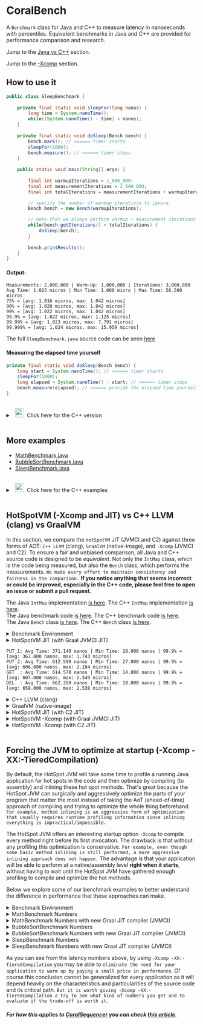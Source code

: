 # CoralBench
A <code>Benchmark</code> class for Java and C++ to measure latency in nanoseconds with percentiles. Equivalent benchmarks in Java and C++ are provided for performance comparison and research.

Jump to the [Java vs C++](https://github.com/coralblocks/CoralBench?tab=readme-ov-file#hotspotvm--xcomp-and-jit-vs-c-llvm-clang-vs-graalvm) section.

Jump to the [-Xcomp](https://github.com/coralblocks/CoralBench?tab=readme-ov-file#forcing-the-jvm-to-optimize-at-startup--xcomp--xx-tieredcompilation) section.

## How to use it
```Java
public class SleepBenchmark {
    
    private final static void sleepFor(long nanos) {
        long time = System.nanoTime();
        while((System.nanoTime() - time) < nanos);
    }
    
    private final static void doSleep(Bench bench) {
        bench.mark(); // <===== timer starts
        sleepFor(1000);
        bench.measure(); // <===== timer stops
    }
    
    public static void main(String[] args) {
        
        final int warmupIterations = 1_000_000;
        final int measurementIterations = 2_000_000;
        final int totalIterations = measurementIterations + warmupIterations;

        // specify the number of warmup iterations to ignore
        Bench bench = new Bench(warmupIterations);

        // note that we always perform warmup + measurement iterations
        while(bench.getIterations() < totalIterations) {
            doSleep(bench);
        }
        
        bench.printResults();
    }
}
```
#### Output:
```Plain
Measurements: 2,000,000 | Warm-Up: 1,000,000 | Iterations: 3,000,000
Avg Time: 1.025 micros | Min Time: 1.000 micro | Max Time: 56.500 micros
75% = [avg: 1.016 micros, max: 1.042 micros]
90% = [avg: 1.020 micros, max: 1.042 micros]
99% = [avg: 1.022 micros, max: 1.042 micros]
99.9% = [avg: 1.022 micros, max: 1.125 micros]
99.99% = [avg: 1.023 micros, max: 7.791 micros]
99.999% = [avg: 1.024 micros, max: 15.959 micros]
```
The full <code>SleepBenchmark.java</code> source code can be seen [here](src/main/java/com/coralblocks/coralbench/example/SleepBenchmark.java)

#### Measuring the elapsed time yourself
```Java
private final static void doSleep(Bench bench) {
    long start = System.nanoTime(); // <===== timer starts
    sleepFor(1000);
    long elapsed = System.nanoTime() - start; // <===== timer stops
    bench.measure(elapsed); // <===== provide the elapsed time yourself
}
```
<br/>
<details>
  <summary>&nbsp;&nbsp;<img src="https://cdn3.emoji.gg/emojis/8241-c-plus-plus.png" width="24px" height="24px" alt="c_plus_plus"/>&nbsp;&nbsp;Click here for the C++ version </summary>

&nbsp;<br/>
```Cpp
void sleepFor(long nanos) {
    auto start = std::chrono::high_resolution_clock::now();
    while (true) {
        auto now = std::chrono::high_resolution_clock::now();
        auto elapsed = std::chrono::duration_cast<std::chrono::nanoseconds>(now - start).count();
        if (elapsed >= nanos) {
            break;
        }
    }
}

void doSleep(Bench* bench) {
    bench->mark(); // <===== timer starts
    sleepFor(1000);
    bench->measure(); // <===== timer stops
}

int main() {
    const int warmupIterations = 1'000'000;
    const int measurementIterations = 2'000'000;
    const int totalIterations = measurementIterations + warmupIterations;

    // Specify the number of warmup iterations to ignore
    Bench* bench = new Bench(warmupIterations);

    // Perform warmup + measurement iterations
    while (bench->getIterations() < totalIterations) {
        doSleep(bench);
    }

    bench->printResults();

    delete bench;

    return 0;
}
```

#### Measuring the elapsed time yourself
```Cpp
void doSleep(Bench* bench) {
    auto start = std::chrono::high_resolution_clock::now(); // <===== timer starts
    sleepFor(1000);
    auto end = std::chrono::high_resolution_clock::now();   // <===== timer stops
    long elapsed = std::chrono::duration_cast<std::chrono::nanoseconds>(end - start).count();
    bench->measure(elapsed); // <===== provide the elapsed time yourself
}
```

The full <code>sleep_benchmark.cpp</code> source code can be seen [here](src/main/c/sleep_benchmark.cpp)

</details>

<br/>

## More examples
- [MathBenchmark.java](src/main/java/com/coralblocks/coralbench/example/MathBenchmark.java)
- [BubbleSortBenchmark.java](src/main/java/com/coralblocks/coralbench/example/BubbleSortBenchmark.java)
- [SleepBenchmark.java](src/main/java/com/coralblocks/coralbench/example/SleepBenchmark.java)

<br/>
<details>
  <summary>&nbsp;&nbsp;<img src="https://cdn3.emoji.gg/emojis/8241-c-plus-plus.png" width="24px" height="24px" alt="c_plus_plus"/>&nbsp;&nbsp;Click here for the C++ examples </summary>
    
- [math_benchmark.cpp](src/main/c/math_benchmark.cpp)
- [bubble_sort_benchmark.cpp](src/main/c/bubble_sort_benchmark.cpp)
- [sleep_benchmark.cpp](src/main/c/sleep_benchmark.cpp)
    
</details>
<br/>

## HotSpotVM (-Xcomp and JIT) vs C++ LLVM (clang) vs GraalVM

In this section, we compare the `HotSpotVM` JIT (JVMCI and C2) against three forms of AOT: `C++ LLVM` (clang), `GraalVM` (native-image), and `-Xcomp` (JVMCI and C2). To ensure a fair and unbiased comparison, all Java and C++ source code is designed to be _equivalent_. Not only the `IntMap` class, which is the code being measured, but also the `Bench` class, which performs the measurements. `We made every effort to maintain consistency and fairness in the comparison.` **If you notice anything that seems incorrect or could be improved, especially in the C++ code, please feel free to open an issue or submit a pull request.**

The Java `IntMap` implementation [is here](src/main/java/com/coralblocks/coralbench/example/IntMap.java). The C++ `IntMap` implementation [is here](src/main/c/int_map.hpp).<br/>
The Java benchmark code [is here](src/main/java/com/coralblocks/coralbench/example/IntMapBenchmark.java). The C++ benchmark code [is here](src/main/c/int_map_benchmark.cpp).<br/>
The Java `Bench` class [is here](src/main/java/com/coralblocks/coralbench/Bench.java). The C++ `Bench` class [is here](src/main/c/bench.cpp).<br/>

<details>
  <summary> Benchmark Environment </summary>

<br/>

```
$ uname -a
Linux hivelocity 4.15.0-20-generic #21-Ubuntu SMP Tue Apr 24 06:16:15 UTC 2018 x86_64 x86_64 x86_64 GNU/Linux

$ cat /etc/issue | head -n 1
Ubuntu 18.04.6 LTS \n \l

$ cat /proc/cpuinfo | grep "model name" | head -n 1 | awk -F ": " '{print $NF}'
Intel(R) Xeon(R) E-2288G CPU @ 3.70GHz

$ arch
x86_64

$ clang++ --version
Ubuntu clang version 18.1.0 (++20240220094926+390dcd4cbbf5-1~exp1~20240220214944.50)
Target: x86_64-pc-linux-gnu
Thread model: posix
InstalledDir: /usr/bin

$ java -version
java version "23.0.1" 2024-10-15
Java(TM) SE Runtime Environment Oracle GraalVM 23.0.1+11.1 (build 23.0.1+11-jvmci-b01)
Java HotSpot(TM) 64-Bit Server VM Oracle GraalVM 23.0.1+11.1 (build 23.0.1+11-jvmci-b01, mixed mode, sharing)

$ native-image --version
native-image 23.0.1 2024-10-15
GraalVM Runtime Environment Oracle GraalVM 23.0.1+11.1 (build 23.0.1+11-jvmci-b01)
Substrate VM Oracle GraalVM 23.0.1+11.1 (build 23.0.1+11, serial gc, compressed references)
```
</details>

<details>
  <summary> HotSpotVM JIT (with Graal JVMCI JIT)</summary>

<br/>

```
$ java -XX:+AlwaysPreTouch -Xms4g -Xmx4g -XX:NewSize=512m -XX:MaxNewSize=1024m \
       -cp target/classes:target/coralbench-all.jar \
       com.coralblocks.coralbench.example.IntMapBenchmark 0 2000000 20000

Arguments: warmup=0 measurements=2000000 mapCapacity=20000

Benchmarking put on empty map... (1) => creating new Entry objects
Measurements: 2,000,000 | Warm-Up: 0 | Iterations: 2,000,000
Avg Time: 371.140 nanos | Min Time: 28.000 nanos | Max Time: 35.143 micros
75% = [avg: 189.000 nanos, max: 611.000 nanos]
90% = [avg: 283.000 nanos, max: 917.000 nanos]
99% = [avg: 356.000 nanos, max: 1.400 micros]
99.9% = [avg: 367.000 nanos, max: 1.743 micros]
99.99% = [avg: 369.000 nanos, max: 14.847 micros]
99.999% = [avg: 370.000 nanos, max: 18.452 micros]

Benchmarking put after clear()... (2) => hitting the pool of Entry objects
Measurements: 2,000,000 | Warm-Up: 0 | Iterations: 2,000,000
Avg Time: 612.590 nanos | Min Time: 27.000 nanos | Max Time: 25.693 micros
75% = [avg: 427.000 nanos, max: 908.000 nanos]
90% = [avg: 525.000 nanos, max: 1.146 micros]
99% = [avg: 596.000 nanos, max: 1.622 micros]
99.9% = [avg: 606.000 nanos, max: 2.184 micros]
99.99% = [avg: 610.000 nanos, max: 16.229 micros]
99.999% = [avg: 612.000 nanos, max: 18.765 micros]

Benchmarking get...
Measurements: 2,000,000 | Warm-Up: 0 | Iterations: 2,000,000
Avg Time: 614.570 nanos | Min Time: 14.000 nanos | Max Time: 47.144 micros
75% = [avg: 426.000 nanos, max: 905.000 nanos]
90% = [avg: 524.000 nanos, max: 1.142 micros]
99% = [avg: 595.000 nanos, max: 1.670 micros]
99.9% = [avg: 607.000 nanos, max: 2.549 micros]
99.99% = [avg: 612.000 nanos, max: 16.254 micros]
99.999% = [avg: 614.000 nanos, max: 19.005 micros]

Benchmarking remove...
Measurements: 2,000,000 | Warm-Up: 0 | Iterations: 2,000,000
Avg Time: 662.350 nanos | Min Time: 18.000 nanos | Max Time: 65.518 micros
75% = [avg: 460.000 nanos, max: 982.000 nanos]
90% = [avg: 567.000 nanos, max: 1.254 micros]
99% = [avg: 646.000 nanos, max: 1.808 micros]
99.9% = [avg: 658.000 nanos, max: 2.538 micros]
99.99% = [avg: 660.000 nanos, max: 6.448 micros]
99.999% = [avg: 662.000 nanos, max: 23.845 micros]
```
</details>

```
PUT_1: Avg Time: 371.140 nanos | Min Time: 28.000 nanos | 99.9% = [avg: 367.000 nanos, max: 1.743 micros]
PUT_2: Avg Time: 612.590 nanos | Min Time: 27.000 nanos | 99.9% = [avg: 606.000 nanos, max: 2.184 micros]
GET  : Avg Time: 614.570 nanos | Min Time: 14.000 nanos | 99.9% = [avg: 607.000 nanos, max: 2.549 micros]
DEL  : Avg Time: 662.350 nanos | Min Time: 18.000 nanos | 99.9% = [avg: 658.000 nanos, max: 2.538 micros]
```

<details>
  <summary> C++ LLVM (clang) </summary>

<br/>

```
$ clang++ -Ofast -march=native -flto -std=c++17 -I./src/main/c -c ./src/main/c/int_map.cpp -o ./target/cpp/int_map.o
$ clang++ -Ofast -march=native -flto -std=c++17 -I./src/main/c -c ./src/main/c/bench.cpp -o ./target/cpp/bench.o
$ clang++ -Ofast -march=native -flto -std=c++17 -I./src/main/c -c ./src/main/c/int_map_benchmark.cpp -o ./target/cpp/int_map_benchmark.o
$ clang++ -Ofast -march=native -flto -std=c++17 -o ./target/cpp/int_map_benchmark ./target/cpp/int_map.o ./target/cpp/bench.o ./target/cpp/int_map_benchmark.o

$ ./target/cpp/int_map_benchmark 0 10000000 5000000

Arguments: warmup=0 measurements=2000000 mapCapacity=20000

Benchmarking put on empty map... (1) => creating new Entry objects
Measurements: 2,000,000 | Warm-Up: 0 | Iterations: 2,000,000
Avg Time: 725.830 nanos | Min Time: 30.000 nanos | Max Time: 32.898 micros
75% = [avg: 213.945 nanos, max: 827.000 nanos]
90% = [avg: 462.161 nanos, max: 2.558 micros]
99% = [avg: 692.651 nanos, max: 3.568 micros]
99.9% = [avg: 720.035 nanos, max: 4.097 micros]
99.99% = [avg: 723.810 nanos, max: 16.642 micros]
99.999% = [avg: 725.549 nanos, max: 27.622 micros]

Benchmarking put after clear()... (2) => hitting the pool of Entry objects
Measurements: 2,000,000 | Warm-Up: 0 | Iterations: 2,000,000
Avg Time: 856.870 nanos | Min Time: 18.000 nanos | Max Time: 34.051 micros
75% = [avg: 621.592 nanos, max: 1.270 micros]
90% = [avg: 751.984 nanos, max: 1.542 micros]
99% = [avg: 836.167 nanos, max: 1.964 micros]
99.9% = [avg: 848.394 nanos, max: 2.933 micros]
99.99% = [avg: 855.174 nanos, max: 16.988 micros]
99.999% = [avg: 856.656 nanos, max: 19.138 micros]

Benchmarking get...
Measurements: 2,000,000 | Warm-Up: 0 | Iterations: 2,000,000
Avg Time: 873.800 nanos | Min Time: 18.000 nanos | Max Time: 30.037 micros
75% = [avg: 636.786 nanos, max: 1.294 micros]
90% = [avg: 768.257 nanos, max: 1.560 micros]
99% = [avg: 852.247 nanos, max: 1.987 micros]
99.9% = [avg: 864.806 nanos, max: 3.010 micros]
99.99% = [avg: 872.055 nanos, max: 17.053 micros]
99.999% = [avg: 873.564 nanos, max: 20.451 micros]

Benchmarking remove...
Measurements: 2,000,000 | Warm-Up: 0 | Iterations: 2,000,000
Avg Time: 874.940 nanos | Min Time: 19.000 nanos | Max Time: 29.175 micros
75% = [avg: 643.087 nanos, max: 1.304 micros]
90% = [avg: 775.314 nanos, max: 1.569 micros]
99% = [avg: 858.983 nanos, max: 1.979 micros]
99.9% = [avg: 871.128 nanos, max: 2.810 micros]
99.99% = [avg: 873.556 nanos, max: 5.865 micros]
99.999% = [avg: 874.707 nanos, max: 21.086 micros]
```
</details>

<details>
  <summary> GraalVM (native-image) </summary>

<br/>

```
$ native-image --gc=G1 -R:+AlwaysPreTouch -R:InitialHeapSize=4g -R:MaxHeapSize=4g \
               -R:InitialHeapSize=512m -R:MaxHeapSize=1024m -march=native \
               -cp target/coralbench-all.jar com.coralblocks.coralbench.example.IntMapBenchmark \
               -o target/graal/IntMapBenchmark --no-fallback -O3 --initialize-at-build-time

$ ./target/graal/IntMapBenchmark 0 10000000 5000000

Arguments: warmup=0 measurements=2000000 mapCapacity=20000

Benchmarking put on empty map... (1) => creating new Entry objects
Measurements: 2,000,000 | Warm-Up: 0 | Iterations: 2,000,000
Avg Time: 190.000 nanos | Min Time: 21.000 nanos | Max Time: 9.728 millis
75% = [avg: 121.000 nanos, max: 267.000 nanos]
90% = [avg: 152.000 nanos, max: 368.000 nanos]
99% = [avg: 179.000 nanos, max: 610.000 nanos]
99.9% = [avg: 183.000 nanos, max: 814.000 nanos]
99.99% = [avg: 184.000 nanos, max: 1.098 micros]
99.999% = [avg: 184.000 nanos, max: 15.573 micros]

Benchmarking put after clear()... (2) => hitting the pool of Entry objects
Measurements: 2,000,000 | Warm-Up: 0 | Iterations: 2,000,000
Avg Time: 658.830 nanos | Min Time: 23.000 nanos | Max Time: 20.209 micros
75% = [avg: 390.000 nanos, max: 1.027 micros]
90% = [avg: 529.000 nanos, max: 1.485 micros]
99% = [avg: 640.000 nanos, max: 2.201 micros]
99.9% = [avg: 656.000 nanos, max: 2.762 micros]
99.99% = [avg: 658.000 nanos, max: 4.202 micros]
99.999% = [avg: 658.000 nanos, max: 6.371 micros]

Benchmarking get...
Measurements: 2,000,000 | Warm-Up: 0 | Iterations: 2,000,000
Avg Time: 398.720 nanos | Min Time: 21.000 nanos | Max Time: 18.758 micros
75% = [avg: 198.000 nanos, max: 558.000 nanos]
90% = [avg: 291.000 nanos, max: 1.011 micros]
99% = [avg: 382.000 nanos, max: 1.751 micros]
99.9% = [avg: 396.000 nanos, max: 2.124 micros]
99.99% = [avg: 398.000 nanos, max: 2.690 micros]
99.999% = [avg: 398.000 nanos, max: 15.835 micros]

Benchmarking remove...
Measurements: 2,000,000 | Warm-Up: 0 | Iterations: 2,000,000
Avg Time: 323.300 nanos | Min Time: 27.000 nanos | Max Time: 18.084 micros
75% = [avg: 163.000 nanos, max: 423.000 nanos]
90% = [avg: 234.000 nanos, max: 802.000 nanos]
99% = [avg: 309.000 nanos, max: 1.489 micros]
99.9% = [avg: 321.000 nanos, max: 1.850 micros]
99.99% = [avg: 322.000 nanos, max: 2.330 micros]
99.999% = [avg: 323.000 nanos, max: 4.592 micros]
```
</details>

<details>
  <summary> HotSpotVM JIT (with C2 JIT)</summary>

<br/>

```
$ java -XX:-UseJVMCICompiler -XX:+AlwaysPreTouch -Xms4g -Xmx4g -XX:NewSize=512m -XX:MaxNewSize=1024m \
       -cp target/classes:target/coralbench-all.jar \
       com.coralblocks.coralbench.example.IntMapBenchmark 0 10000000 5000000

Arguments: warmup=0 measurements=2000000 mapCapacity=20000

Benchmarking put on empty map... (1) => creating new Entry objects
Measurements: 2,000,000 | Warm-Up: 0 | Iterations: 2,000,000
Avg Time: 341.770 nanos | Min Time: 29.000 nanos | Max Time: 36.715 micros
75% = [avg: 177.000 nanos, max: 532.000 nanos]
90% = [avg: 258.000 nanos, max: 835.000 nanos]
99% = [avg: 327.000 nanos, max: 1.335 micros]
99.9% = [avg: 338.000 nanos, max: 1.661 micros]
99.99% = [avg: 340.000 nanos, max: 14.384 micros]
99.999% = [avg: 341.000 nanos, max: 17.877 micros]

Benchmarking put after clear()... (2) => hitting the pool of Entry objects
Measurements: 2,000,000 | Warm-Up: 0 | Iterations: 2,000,000
Avg Time: 596.090 nanos | Min Time: 28.000 nanos | Max Time: 34.792 micros
75% = [avg: 415.000 nanos, max: 876.000 nanos]
90% = [avg: 509.000 nanos, max: 1.113 micros]
99% = [avg: 578.000 nanos, max: 1.596 micros]
99.9% = [avg: 589.000 nanos, max: 2.161 micros]
99.99% = [avg: 594.000 nanos, max: 16.180 micros]
99.999% = [avg: 595.000 nanos, max: 17.084 micros]

Benchmarking get...
Measurements: 2,000,000 | Warm-Up: 0 | Iterations: 2,000,000
Avg Time: 599.480 nanos | Min Time: 20.000 nanos | Max Time: 31.256 micros
75% = [avg: 418.000 nanos, max: 882.000 nanos]
90% = [avg: 512.000 nanos, max: 1.115 micros]
99% = [avg: 581.000 nanos, max: 1.602 micros]
99.9% = [avg: 592.000 nanos, max: 2.275 micros]
99.99% = [avg: 597.000 nanos, max: 16.152 micros]
99.999% = [avg: 599.000 nanos, max: 16.908 micros]

Benchmarking remove...
Measurements: 2,000,000 | Warm-Up: 0 | Iterations: 2,000,000
Avg Time: 826.480 nanos | Min Time: 23.000 nanos | Max Time: 65.205 micros
75% = [avg: 516.000 nanos, max: 1.267 micros]
90% = [avg: 675.000 nanos, max: 1.705 micros]
99% = [avg: 797.000 nanos, max: 2.756 micros]
99.9% = [avg: 817.000 nanos, max: 3.420 micros]
99.99% = [avg: 824.000 nanos, max: 16.860 micros]
99.999% = [avg: 826.000 nanos, max: 18.824 micros]
```
</details>

<details>
  <summary> HotSpotVM -Xcomp (with Graal JVMCI JIT)</summary>

<br/>

```
$ java -Xcomp -XX:-TieredCompilation \
       -XX:+AlwaysPreTouch -Xms4g -Xmx4g -XX:NewSize=512m -XX:MaxNewSize=1024m \
       -cp target/classes:target/coralbench-all.jar \
       com.coralblocks.coralbench.example.IntMapBenchmark 0 10000000 5000000

Arguments: warmup=0 measurements=2000000 mapCapacity=20000

Benchmarking put on empty map... (1) => creating new Entry objects
Measurements: 2,000,000 | Warm-Up: 0 | Iterations: 2,000,000
Avg Time: 351.450 nanos | Min Time: 25.000 nanos | Max Time: 3.904 millis
75% = [avg: 180.000 nanos, max: 539.000 nanos]
90% = [avg: 263.000 nanos, max: 859.000 nanos]
99% = [avg: 334.000 nanos, max: 1.358 micros]
99.9% = [avg: 345.000 nanos, max: 1.680 micros]
99.99% = [avg: 347.000 nanos, max: 14.904 micros]
99.999% = [avg: 348.000 nanos, max: 16.979 micros]

Benchmarking put after clear()... (2) => hitting the pool of Entry objects
Measurements: 2,000,000 | Warm-Up: 0 | Iterations: 2,000,000
Avg Time: 622.520 nanos | Min Time: 26.000 nanos | Max Time: 26.968 micros
75% = [avg: 442.000 nanos, max: 927.000 nanos]
90% = [avg: 540.000 nanos, max: 1.160 micros]
99% = [avg: 610.000 nanos, max: 1.587 micros]
99.9% = [avg: 620.000 nanos, max: 1.991 micros]
99.99% = [avg: 621.000 nanos, max: 4.363 micros]
99.999% = [avg: 622.000 nanos, max: 24.722 micros]

Benchmarking get...
Measurements: 2,000,000 | Warm-Up: 0 | Iterations: 2,000,000
Avg Time: 628.130 nanos | Min Time: 22.000 nanos | Max Time: 1.479 millis
75% = [avg: 441.000 nanos, max: 930.000 nanos]
90% = [avg: 540.000 nanos, max: 1.165 micros]
99% = [avg: 612.000 nanos, max: 1.683 micros]
99.9% = [avg: 623.000 nanos, max: 2.418 micros]
99.99% = [avg: 626.000 nanos, max: 5.492 micros]
99.999% = [avg: 627.000 nanos, max: 23.719 micros]

Benchmarking remove...
Measurements: 2,000,000 | Warm-Up: 0 | Iterations: 2,000,000
Avg Time: 886.830 nanos | Min Time: 24.000 nanos | Max Time: 5.870 millis
75% = [avg: 561.000 nanos, max: 1.351 micros]
90% = [avg: 726.000 nanos, max: 1.805 micros]
99% = [avg: 853.000 nanos, max: 2.804 micros]
99.9% = [avg: 874.000 nanos, max: 3.912 micros]
99.99% = [avg: 882.000 nanos, max: 17.076 micros]
99.999% = [avg: 883.000 nanos, max: 19.558 micros]
```
</details>

<details>
  <summary> HotSpotVM -Xcomp (with C2 JIT)</summary>

<br/>

```
$ java -XX:-UseJVMCICompiler -Xcomp -XX:-TieredCompilation \
       -XX:+AlwaysPreTouch -Xms4g -Xmx4g -XX:NewSize=512m -XX:MaxNewSize=1024m \
       -cp target/classes:target/coralbench-all.jar \
       com.coralblocks.coralbench.example.IntMapBenchmark 0 10000000 5000000

Arguments: warmup=0 measurements=2000000 mapCapacity=20000

Benchmarking put on empty map... (1) => creating new Entry objects
Measurements: 2,000,000 | Warm-Up: 0 | Iterations: 2,000,000
Avg Time: 351.310 nanos | Min Time: 26.000 nanos | Max Time: 4.111 millis
75% = [avg: 176.000 nanos, max: 536.000 nanos]
90% = [avg: 261.000 nanos, max: 872.000 nanos]
99% = [avg: 334.000 nanos, max: 1.395 micros]
99.9% = [avg: 345.000 nanos, max: 1.728 micros]
99.99% = [avg: 346.000 nanos, max: 14.244 micros]
99.999% = [avg: 348.000 nanos, max: 16.885 micros]

Benchmarking put after clear()... (2) => hitting the pool of Entry objects
Measurements: 2,000,000 | Warm-Up: 0 | Iterations: 2,000,000
Avg Time: 642.030 nanos | Min Time: 25.000 nanos | Max Time: 34.457 micros
75% = [avg: 449.000 nanos, max: 954.000 nanos]
90% = [avg: 552.000 nanos, max: 1.208 micros]
99% = [avg: 627.000 nanos, max: 1.722 micros]
99.9% = [avg: 638.000 nanos, max: 2.199 micros]
99.99% = [avg: 640.000 nanos, max: 5.793 micros]
99.999% = [avg: 641.000 nanos, max: 18.050 micros]

Benchmarking get...
Measurements: 2,000,000 | Warm-Up: 0 | Iterations: 2,000,000
Avg Time: 628.040 nanos | Min Time: 22.000 nanos | Max Time: 739.780 micros
75% = [avg: 447.000 nanos, max: 936.000 nanos]
90% = [avg: 546.000 nanos, max: 1.158 micros]
99% = [avg: 614.000 nanos, max: 1.588 micros]
99.9% = [avg: 624.000 nanos, max: 2.043 micros]
99.99% = [avg: 626.000 nanos, max: 6.296 micros]
99.999% = [avg: 627.000 nanos, max: 16.825 micros]

Benchmarking remove...
Measurements: 2,000,000 | Warm-Up: 0 | Iterations: 2,000,000
Avg Time: 859.440 nanos | Min Time: 25.000 nanos | Max Time: 3.341 millis
75% = [avg: 555.000 nanos, max: 1.331 micros]
90% = [avg: 716.000 nanos, max: 1.749 micros]
99% = [avg: 835.000 nanos, max: 2.614 micros]
99.9% = [avg: 853.000 nanos, max: 3.249 micros]
99.99% = [avg: 856.000 nanos, max: 14.535 micros]
99.999% = [avg: 857.000 nanos, max: 19.239 micros]
```
</details>
<br/>

## Forcing the JVM to optimize at startup (-Xcomp -XX:-TieredCompilation)

By default, the HotSpot JVM will take some time to profile a running Java application for hot spots in the code and then optimize by compiling (to assembly) and inlining these hot spot methods. That's great because the HotSpot JVM can surgically and aggressively optimize the parts of your program that matter the most instead of taking the AoT (ahead-of-time) approach of compiling and trying to optimize the whole thing beforehand. `For example, method inlining is an aggressive form of optimization that usually requires runtime profiling information since inlining everything is impractical/impossible.`

The HotSpot JVM offers an interesting startup option `-Xcomp` to compile every method right before its first invocation. The drawback is that without any profiling this optimization is conservative. `For example, even though some basic method inlining is still performed, a more aggressive inlining approach does not happen.` The advantage is that your application will be able to perform at a native/assembly level <strong>right when it starts</strong>, without having to wait until the HotSpot JVM have gathered enough profiling to compile and optimize the hot methods.

Below we explore some of our benchmark examples to better understand the difference in performance that these approaches can make.

<details>
  <summary>Benchmark Environment</summary>

<br/>
    
```
$ uname -a
Linux hivelocity 4.15.0-20-generic #21-Ubuntu SMP Tue Apr 24 06:16:15 UTC 2018 x86_64 x86_64 x86_64 GNU/Linux

$ cat /etc/issue | head -n 1
Ubuntu 18.04.6 LTS \n \l

$ cat /proc/cpuinfo | grep "model name" | head -n 1 | awk -F ": " '{print $NF}'
Intel(R) Xeon(R) E-2288G CPU @ 3.70GHz

$ arch
x86_64

$ java -version
java version "23.0.1" 2024-10-15
Java(TM) SE Runtime Environment (build 23.0.1+11-39)
Java HotSpot(TM) 64-Bit Server VM (build 23.0.1+11-39, mixed mode, sharing)
```
</details>

<details>
  <summary>MathBenchmark Numbers</summary>
    
#### Regular JIT <i>with</i> warm-up
```
$ java -cp target/coralbench-all.jar com.coralblocks.coralbench.example.MathBenchmark 1000000 1000
Value computed: -55054840000
Measurements: 1,000 | Warm-Up: 1,000,000 | Iterations: 1,001,000
Avg Time: 223.720 nanos | Min Time: 200.000 nanos | Max Time: 3.004 micros
75% = [avg: 207.000 nanos, max: 214.000 nanos]
90% = [avg: 209.000 nanos, max: 219.000 nanos]
99% = [avg: 218.000 nanos, max: 341.000 nanos]
99.9% = [avg: 220.000 nanos, max: 530.000 nanos]
99.99% = [avg: 223.000 nanos, max: 3.004 micros]
99.999% = [avg: 223.000 nanos, max: 3.004 micros]
```
#### Regular JIT <i>without</i> warm-up
```
$ java -cp target/coralbench-all.jar com.coralblocks.coralbench.example.MathBenchmark 5 1000
Value computed: -54580000
Measurements: 1,000 | Warm-Up: 5 | Iterations: 1,005
Avg Time: 4.341 micros | Min Time: 203.000 nanos | Max Time: 236.608 micros
75% = [avg: 211.000 nanos, max: 217.000 nanos]
90% = [avg: 212.000 nanos, max: 225.000 nanos]
99% = [avg: 2.993 micros, max: 78.217 micros]
99.9% = [avg: 4.108 micros, max: 193.372 micros]
99.99% = [avg: 4.341 micros, max: 236.608 micros]
99.999% = [avg: 4.341 micros, max: 236.608 micros]
```
#### -Xcomp -XX:-TieredCompilation <i>with</i> warm-up
```
$ java -Xcomp -XX:-TieredCompilation -cp target/coralbench-all.jar com.coralblocks.coralbench.example.MathBenchmark 1000000 1000
Value computed: -55054840000
Measurements: 1,000 | Warm-Up: 1,000,000 | Iterations: 1,001,000
Avg Time: 92.680 nanos | Min Time: 90.000 nanos | Max Time: 166.000 nanos
75% = [avg: 92.000 nanos, max: 93.000 nanos]
90% = [avg: 92.000 nanos, max: 93.000 nanos]
99% = [avg: 92.000 nanos, max: 96.000 nanos]
99.9% = [avg: 92.000 nanos, max: 152.000 nanos]
99.99% = [avg: 92.000 nanos, max: 166.000 nanos]
99.999% = [avg: 92.000 nanos, max: 166.000 nanos]
```
#### -Xcomp -XX:-TieredCompilation <i>without</i> warm-up
```
$ java -Xcomp -XX:-TieredCompilation -cp target/coralbench-all.jar com.coralblocks.coralbench.example.MathBenchmark 5 1000
Value computed: -54580000
Measurements: 1,000 | Warm-Up: 5 | Iterations: 1,005
Avg Time: 119.300 nanos | Min Time: 115.000 nanos | Max Time: 436.000 nanos
75% = [avg: 117.000 nanos, max: 118.000 nanos]
90% = [avg: 117.000 nanos, max: 119.000 nanos]
99% = [avg: 118.000 nanos, max: 130.000 nanos]
99.9% = [avg: 118.000 nanos, max: 415.000 nanos]
99.99% = [avg: 119.000 nanos, max: 436.000 nanos]
99.999% = [avg: 119.000 nanos, max: 436.000 nanos]
```
</details>
<details>
  <summary>MathBenchmark Numbers with new Graal JIT compiler (JVMCI)</summary>
    
#### Regular JIT <i>with</i> warm-up
```
$ java -XX:+UnlockExperimentalVMOptions -XX:+UseJVMCICompiler -cp target/coralbench-all.jar com.coralblocks.coralbench.example.MathBenchmark 1000000 1000
Value computed: -55054840000
Measurements: 1,000 | Warm-Up: 1,000,000 | Iterations: 1,001,000
Avg Time: 88.750 nanos | Min Time: 16.000 nanos | Max Time: 4.586 micros
75% = [avg: 73.000 nanos, max: 94.000 nanos]
90% = [avg: 77.000 nanos, max: 102.000 nanos]
99% = [avg: 80.000 nanos, max: 155.000 nanos]
99.9% = [avg: 84.000 nanos, max: 1.676 micros]
99.99% = [avg: 88.000 nanos, max: 4.586 micros]
99.999% = [avg: 88.000 nanos, max: 4.586 micros]
```
#### Regular JIT <i>without</i> warm-up
```
$ java -XX:+UnlockExperimentalVMOptions -XX:+UseJVMCICompiler -cp target/coralbench-all.jar com.coralblocks.coralbench.example.MathBenchmark 5 1000
Value computed: -54580000
Measurements: 1,000 | Warm-Up: 5 | Iterations: 1,005
Avg Time: 3.683 micros | Min Time: 63.000 nanos | Max Time: 209.935 micros
75% = [avg: 68.000 nanos, max: 72.000 nanos]
90% = [avg: 69.000 nanos, max: 79.000 nanos]
99% = [avg: 2.540 micros, max: 78.269 micros]
99.9% = [avg: 3.476 micros, max: 186.890 micros]
99.99% = [avg: 3.682 micros, max: 209.935 micros]
99.999% = [avg: 3.682 micros, max: 209.935 micros]
```
#### -Xcomp -XX:-TieredCompilation <i>with</i> warm-up
```
$ java -XX:+UnlockExperimentalVMOptions -XX:+UseJVMCICompiler -Xcomp -XX:-TieredCompilation -cp target/coralbench-all.jar com.coralblocks.coralbench.example.MathBenchmark 1000000 1000
Value computed: -55054840000
Measurements: 1,000 | Warm-Up: 1,000,000 | Iterations: 1,001,000
Avg Time: 17.050 nanos | Min Time: 16.000 nanos | Max Time: 62.000 nanos
75% = [avg: 16.000 nanos, max: 17.000 nanos]
90% = [avg: 16.000 nanos, max: 18.000 nanos]
99% = [avg: 16.000 nanos, max: 21.000 nanos]
99.9% = [avg: 17.000 nanos, max: 54.000 nanos]
99.99% = [avg: 17.000 nanos, max: 62.000 nanos]
99.999% = [avg: 17.000 nanos, max: 62.000 nanos]
```
#### -Xcomp -XX:-TieredCompilation <i>without</i> warm-up
```
$ java -XX:+UnlockExperimentalVMOptions -XX:+UseJVMCICompiler -Xcomp -XX:-TieredCompilation -cp target/coralbench-all.jar com.coralblocks.coralbench.example.MathBenchmark 5 1000
Value computed: -54580000
Measurements: 1,000 | Warm-Up: 5 | Iterations: 1,005
Avg Time: 45.000 nanos | Min Time: 42.000 nanos | Max Time: 354.000 nanos
75% = [avg: 43.000 nanos, max: 45.000 nanos]
90% = [avg: 44.000 nanos, max: 45.000 nanos]
99% = [avg: 44.000 nanos, max: 51.000 nanos]
99.9% = [avg: 44.000 nanos, max: 351.000 nanos]
99.99% = [avg: 45.000 nanos, max: 354.000 nanos]
99.999% = [avg: 45.000 nanos, max: 354.000 nanos]
```
</details>
<details>
  <summary>BubbleSortBenchmark Numbers</summary>
    
#### Regular JIT <i>with</i> warm-up
```
$ java -cp target/coralbench-all.jar com.coralblocks.coralbench.example.BubbleSortBenchmark 1000000 1000
Value computed: 1831830000
Array: [1, 2, 3, 4, 5, 6, 7, 8, 9, 10, 11, 12, 13, 14, 15, 16, 17, 18, 19, 20, 21, 22, 23, 24, 25, 26, 27, 28, 29, 30, 31, 32, 33, 34, 35, 36, 37, 38, 39, 40, 41, 42, 43, 44, 45, 46, 47, 48, 49, 50, 51, 52, 53, 54, 55, 56, 57, 58, 59, 60]
Measurements: 1,000 | Warm-Up: 1,000,000 | Iterations: 1,001,000
Avg Time: 1.228 micros | Min Time: 807.000 nanos | Max Time: 10.977 micros
75% = [avg: 1.145 micros, max: 1.312 micros]
90% = [avg: 1.177 micros, max: 1.375 micros]
99% = [avg: 1.198 micros, max: 1.478 micros]
99.9% = [avg: 1.218 micros, max: 9.687 micros]
99.99% = [avg: 1.227 micros, max: 10.977 micros]
99.999% = [avg: 1.227 micros, max: 10.977 micros]
```
#### Regular JIT <i>without</i> warm-up
```
$ java -cp target/coralbench-all.jar com.coralblocks.coralbench.example.BubbleSortBenchmark 5 1000
Value computed: 1839150
Array: [1, 2, 3, 4, 5, 6, 7, 8, 9, 10, 11, 12, 13, 14, 15, 16, 17, 18, 19, 20, 21, 22, 23, 24, 25, 26, 27, 28, 29, 30, 31, 32, 33, 34, 35, 36, 37, 38, 39, 40, 41, 42, 43, 44, 45, 46, 47, 48, 49, 50, 51, 52, 53, 54, 55, 56, 57, 58, 59, 60]
Measurements: 1,000 | Warm-Up: 5 | Iterations: 1,005
Avg Time: 11.005 micros | Min Time: 916.000 nanos | Max Time: 91.532 micros
75% = [avg: 5.231 micros, max: 16.042 micros]
90% = [avg: 7.125 micros, max: 17.370 micros]
99% = [avg: 10.347 micros, max: 71.260 micros]
99.9% = [avg: 10.924 micros, max: 84.416 micros]
99.99% = [avg: 11.004 micros, max: 91.532 micros]
99.999% = [avg: 11.004 micros, max: 91.532 micros]
```
#### -Xcomp -XX:-TieredCompilation <i>with</i> warm-up
```
$ java -Xcomp -XX:-TieredCompilation -cp target/coralbench-all.jar com.coralblocks.coralbench.example.BubbleSortBenchmark 1000000 1000
Value computed: 1831830000
Array: [1, 2, 3, 4, 5, 6, 7, 8, 9, 10, 11, 12, 13, 14, 15, 16, 17, 18, 19, 20, 21, 22, 23, 24, 25, 26, 27, 28, 29, 30, 31, 32, 33, 34, 35, 36, 37, 38, 39, 40, 41, 42, 43, 44, 45, 46, 47, 48, 49, 50, 51, 52, 53, 54, 55, 56, 57, 58, 59, 60]
Measurements: 1,000 | Warm-Up: 1,000,000 | Iterations: 1,001,000
Avg Time: 1.114 micros | Min Time: 1.083 micros | Max Time: 1.696 micros
75% = [avg: 1.107 micros, max: 1.118 micros]
90% = [avg: 1.109 micros, max: 1.125 micros]
99% = [avg: 1.111 micros, max: 1.146 micros]
99.9% = [avg: 1.113 micros, max: 1.682 micros]
99.99% = [avg: 1.113 micros, max: 1.696 micros]
99.999% = [avg: 1.113 micros, max: 1.696 micros]
```
#### -Xcomp -XX:-TieredCompilation <i>without</i> warm-up
```
$ java -Xcomp -XX:-TieredCompilation -cp target/coralbench-all.jar com.coralblocks.coralbench.example.BubbleSortBenchmark 5 1000
Value computed: 1839150
Array: [1, 2, 3, 4, 5, 6, 7, 8, 9, 10, 11, 12, 13, 14, 15, 16, 17, 18, 19, 20, 21, 22, 23, 24, 25, 26, 27, 28, 29, 30, 31, 32, 33, 34, 35, 36, 37, 38, 39, 40, 41, 42, 43, 44, 45, 46, 47, 48, 49, 50, 51, 52, 53, 54, 55, 56, 57, 58, 59, 60]
Measurements: 1,000 | Warm-Up: 5 | Iterations: 1,005
Avg Time: 1.126 micros | Min Time: 1.079 micros | Max Time: 7.655 micros
75% = [avg: 1.109 micros, max: 1.128 micros]
90% = [avg: 1.113 micros, max: 1.142 micros]
99% = [avg: 1.116 micros, max: 1.164 micros]
99.9% = [avg: 1.119 micros, max: 1.875 micros]
99.99% = [avg: 1.126 micros, max: 7.655 micros]
99.999% = [avg: 1.126 micros, max: 7.655 micros]
```
</details>
<details>
  <summary>BubbleSortBenchmark Numbers with new Graal JIT compiler (JVMCI)</summary>
    
#### Regular JIT <i>with</i> warm-up
```
$ java -XX:+UnlockExperimentalVMOptions -XX:+UseJVMCICompiler -cp target/coralbench-all.jar com.coralblocks.coralbench.example.BubbleSortBenchmark 1000000 1000
Value computed: 1831830000
Array: [1, 2, 3, 4, 5, 6, 7, 8, 9, 10, 11, 12, 13, 14, 15, 16, 17, 18, 19, 20, 21, 22, 23, 24, 25, 26, 27, 28, 29, 30, 31, 32, 33, 34, 35, 36, 37, 38, 39, 40, 41, 42, 43, 44, 45, 46, 47, 48, 49, 50, 51, 52, 53, 54, 55, 56, 57, 58, 59, 60]
Measurements: 1,000 | Warm-Up: 1,000,000 | Iterations: 1,001,000
Avg Time: 1.092 micros | Min Time: 970.000 nanos | Max Time: 19.336 micros
75% = [avg: 1.002 micros, max: 1.034 micros]
90% = [avg: 1.011 micros, max: 1.069 micros]
99% = [avg: 1.018 micros, max: 1.715 micros]
99.9% = [avg: 1.073 micros, max: 16.361 micros]
99.99% = [avg: 1.092 micros, max: 19.336 micros]
99.999% = [avg: 1.092 micros, max: 19.336 micros]
```
#### Regular JIT <i>without</i> warm-up
```
$ java -XX:+UnlockExperimentalVMOptions -XX:+UseJVMCICompiler -cp target/coralbench-all.jar com.coralblocks.coralbench.example.BubbleSortBenchmark 5 1000
Value computed: 1839150
Array: [1, 2, 3, 4, 5, 6, 7, 8, 9, 10, 11, 12, 13, 14, 15, 16, 17, 18, 19, 20, 21, 22, 23, 24, 25, 26, 27, 28, 29, 30, 31, 32, 33, 34, 35, 36, 37, 38, 39, 40, 41, 42, 43, 44, 45, 46, 47, 48, 49, 50, 51, 52, 53, 54, 55, 56, 57, 58, 59, 60]
Measurements: 1,000 | Warm-Up: 5 | Iterations: 1,005
Avg Time: 11.897 micros | Min Time: 8.262 micros | Max Time: 95.115 micros
75% = [avg: 8.363 micros, max: 8.550 micros]
90% = [avg: 8.673 micros, max: 16.875 micros]
99% = [avg: 11.372 micros, max: 54.561 micros]
99.9% = [avg: 11.814 micros, max: 90.020 micros]
99.99% = [avg: 11.897 micros, max: 95.115 micros]
99.999% = [avg: 11.897 micros, max: 95.115 micros]
```
#### -Xcomp -XX:-TieredCompilation <i>with</i> warm-up
```
$ java -XX:+UnlockExperimentalVMOptions -XX:+UseJVMCICompiler -Xcomp -XX:-TieredCompilation -cp target/coralbench-all.jar com.coralblocks.coralbench.example.BubbleSortBenchmark 1000000 1000
Value computed: 1831830000
Array: [1, 2, 3, 4, 5, 6, 7, 8, 9, 10, 11, 12, 13, 14, 15, 16, 17, 18, 19, 20, 21, 22, 23, 24, 25, 26, 27, 28, 29, 30, 31, 32, 33, 34, 35, 36, 37, 38, 39, 40, 41, 42, 43, 44, 45, 46, 47, 48, 49, 50, 51, 52, 53, 54, 55, 56, 57, 58, 59, 60]
Measurements: 1,000 | Warm-Up: 1,000,000 | Iterations: 1,001,000
Avg Time: 1.872 micros | Min Time: 1.814 micros | Max Time: 8.732 micros
75% = [avg: 1.858 micros, max: 1.871 micros]
90% = [avg: 1.861 micros, max: 1.877 micros]
99% = [avg: 1.863 micros, max: 1.889 micros]
99.9% = [avg: 1.864 micros, max: 2.673 micros]
99.99% = [avg: 1.871 micros, max: 8.732 micros]
99.999% = [avg: 1.871 micros, max: 8.732 micros]
```
#### -Xcomp -XX:-TieredCompilation <i>without</i> warm-up
```
$ java -XX:+UnlockExperimentalVMOptions -XX:+UseJVMCICompiler -Xcomp -XX:-TieredCompilation -cp target/coralbench-all.jar com.coralblocks.coralbench.example.BubbleSortBenchmark 5 1000
Value computed: 1839150
Array: [1, 2, 3, 4, 5, 6, 7, 8, 9, 10, 11, 12, 13, 14, 15, 16, 17, 18, 19, 20, 21, 22, 23, 24, 25, 26, 27, 28, 29, 30, 31, 32, 33, 34, 35, 36, 37, 38, 39, 40, 41, 42, 43, 44, 45, 46, 47, 48, 49, 50, 51, 52, 53, 54, 55, 56, 57, 58, 59, 60]
Measurements: 1,000 | Warm-Up: 5 | Iterations: 1,005
Avg Time: 1.816 micros | Min Time: 1.775 micros | Max Time: 7.835 micros
75% = [avg: 1.802 micros, max: 1.817 micros]
90% = [avg: 1.805 micros, max: 1.825 micros]
99% = [avg: 1.808 micros, max: 1.858 micros]
99.9% = [avg: 1.809 micros, max: 2.174 micros]
99.99% = [avg: 1.815 micros, max: 7.835 micros]
99.999% = [avg: 1.815 micros, max: 7.835 micros]
```
</details>
<details>
  <summary>SleepBenchmark Numbers</summary>
    
#### Regular JIT <i>with</i> warm-up
```
$ java -cp target/coralbench-all.jar com.coralblocks.coralbench.example.SleepBenchmark 1000000 1000
Measurements: 1,000 | Warm-Up: 1,000,000 | Iterations: 1,001,000
Avg Time: 1.088 micros | Min Time: 1.038 micros | Max Time: 8.965 micros
75% = [avg: 1.053 micros, max: 1.078 micros]
90% = [avg: 1.060 micros, max: 1.110 micros]
99% = [avg: 1.066 micros, max: 1.189 micros]
99.9% = [avg: 1.080 micros, max: 7.271 micros]
99.99% = [avg: 1.088 micros, max: 8.965 micros]
99.999% = [avg: 1.088 micros, max: 8.965 micros]
```
#### Regular JIT <i>without</i> warm-up
```
$ java -cp target/coralbench-all.jar com.coralblocks.coralbench.example.SleepBenchmark 5 1000
Measurements: 1,000 | Warm-Up: 5 | Iterations: 1,005
Avg Time: 1.149 micros | Min Time: 1.068 micros | Max Time: 9.275 micros
75% = [avg: 1.107 micros, max: 1.138 micros]
90% = [avg: 1.114 micros, max: 1.161 micros]
99% = [avg: 1.123 micros, max: 1.740 micros]
99.9% = [avg: 1.140 micros, max: 5.375 micros]
99.99% = [avg: 1.149 micros, max: 9.275 micros]
99.999% = [avg: 1.149 micros, max: 9.275 micros]
```
#### -Xcomp -XX:-TieredCompilation <i>with</i> warm-up
```
$ java -Xcomp -XX:-TieredCompilation -cp target/coralbench-all.jar com.coralblocks.coralbench.example.SleepBenchmark 1000000 1000
Measurements: 1,000 | Warm-Up: 1,000,000 | Iterations: 1,001,000
Avg Time: 1.046 micros | Min Time: 1.035 micros | Max Time: 1.095 micros
75% = [avg: 1.045 micros, max: 1.048 micros]
90% = [avg: 1.046 micros, max: 1.048 micros]
99% = [avg: 1.046 micros, max: 1.049 micros]
99.9% = [avg: 1.046 micros, max: 1.089 micros]
99.99% = [avg: 1.046 micros, max: 1.095 micros]
99.999% = [avg: 1.046 micros, max: 1.095 micros]
```
#### -Xcomp -XX:-TieredCompilation <i>without</i> warm-up
```
$ java -Xcomp -XX:-TieredCompilation -cp target/coralbench-all.jar com.coralblocks.coralbench.example.SleepBenchmark 5 1000
Measurements: 1,000 | Warm-Up: 5 | Iterations: 1,005
Avg Time: 1.048 micros | Min Time: 1.034 micros | Max Time: 3.490 micros
75% = [avg: 1.044 micros, max: 1.048 micros]
90% = [avg: 1.045 micros, max: 1.049 micros]
99% = [avg: 1.045 micros, max: 1.050 micros]
99.9% = [avg: 1.045 micros, max: 1.073 micros]
99.99% = [avg: 1.048 micros, max: 3.490 micros]
99.999% = [avg: 1.048 micros, max: 3.490 micros]
```
</details>
<details>
  <summary>SleepBenchmark Numbers with new Graal JIT compiler (JVMCI)</summary>
    
#### Regular JIT <i>with</i> warm-up
```
$ java -XX:+UnlockExperimentalVMOptions -XX:+UseJVMCICompiler -cp target/coralbench-all.jar com.coralblocks.coralbench.example.SleepBenchmark 1000000 1000
Measurements: 1,000 | Warm-Up: 1,000,000 | Iterations: 1,001,000
Avg Time: 1.130 micros | Min Time: 1.039 micros | Max Time: 19.635 micros
75% = [avg: 1.051 micros, max: 1.062 micros]
90% = [avg: 1.053 micros, max: 1.083 micros]
99% = [avg: 1.059 micros, max: 1.405 micros]
99.9% = [avg: 1.111 micros, max: 15.164 micros]
99.99% = [avg: 1.129 micros, max: 19.635 micros]
99.999% = [avg: 1.129 micros, max: 19.635 micros]
```
#### Regular JIT <i>without</i> warm-up
```
$ java -XX:+UnlockExperimentalVMOptions -XX:+UseJVMCICompiler -cp target/coralbench-all.jar com.coralblocks.coralbench.example.SleepBenchmark 5 1000
Measurements: 1,000 | Warm-Up: 5 | Iterations: 1,005
Avg Time: 1.213 micros | Min Time: 1.041 micros | Max Time: 21.365 micros
75% = [avg: 1.056 micros, max: 1.105 micros]
90% = [avg: 1.068 micros, max: 1.146 micros]
99% = [avg: 1.080 micros, max: 1.923 micros]
99.9% = [avg: 1.192 micros, max: 20.685 micros]
99.99% = [avg: 1.212 micros, max: 21.365 micros]
99.999% = [avg: 1.212 micros, max: 21.365 micros]
```
#### -Xcomp -XX:-TieredCompilation <i>with</i> warm-up
```
$ java -XX:+UnlockExperimentalVMOptions -XX:+UseJVMCICompiler -Xcomp -XX:-TieredCompilation -cp target/coralbench-all.jar com.coralblocks.coralbench.example.SleepBenchmark 1000000 1000
Measurements: 1,000 | Warm-Up: 1,000,000 | Iterations: 1,001,000
Avg Time: 1.047 micros | Min Time: 1.035 micros | Max Time: 1.122 micros
75% = [avg: 1.045 micros, max: 1.048 micros]
90% = [avg: 1.046 micros, max: 1.049 micros]
99% = [avg: 1.046 micros, max: 1.050 micros]
99.9% = [avg: 1.046 micros, max: 1.083 micros]
99.99% = [avg: 1.046 micros, max: 1.122 micros]
99.999% = [avg: 1.046 micros, max: 1.122 micros]
```
#### -Xcomp -XX:-TieredCompilation <i>without</i> warm-up
```
$ java -XX:+UnlockExperimentalVMOptions -XX:+UseJVMCICompiler -Xcomp -XX:-TieredCompilation -cp target/coralbench-all.jar com.coralblocks.coralbench.example.SleepBenchmark 5 1000
Measurements: 1,000 | Warm-Up: 5 | Iterations: 1,005
Avg Time: 1.044 micros | Min Time: 1.036 micros | Max Time: 4.846 micros
75% = [avg: 1.039 micros, max: 1.041 micros]
90% = [avg: 1.039 micros, max: 1.042 micros]
99% = [avg: 1.039 micros, max: 1.047 micros]
99.9% = [avg: 1.039 micros, max: 1.075 micros]
99.99% = [avg: 1.043 micros, max: 4.846 micros]
99.999% = [avg: 1.043 micros, max: 4.846 micros]
```
</details>

As you can see from the latency numbers above, by using `-Xcomp -XX:-TieredCompilation` you may be able to `eliminate the need for your application to warm up by paying a small price in performance`. Of course this conclusion cannot be generalized for every application as it will depend heavily on the characteristics and particularities of the source code and its critical path. `But it is worth giving -Xcomp -XX:-TieredCompilation a try to see what kind of numbers you get and to evaluate if the trade-off is worth it.`

##### For how this applies to [CoralSequencer](https://www.coralblocks.com/coralsequencer) you can check [this article](https://www.coralblocks.com/index.php/hotspot-jit-aot-and-warm-up/).
